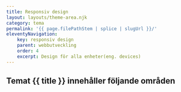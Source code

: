 ```yaml
---
title: Responsiv design
layout: layouts/theme-area.njk
category: tema
permalink: '{{ page.filePathStem | splice | slugUrl }}/'
eleventyNavigation:
    key: responsiv design
    parent: webbutveckling
    order: 4
    excerpt: Design för alla enheter(eng. devices)
---
```


## Temat {{ title }} innehåller följande områden
